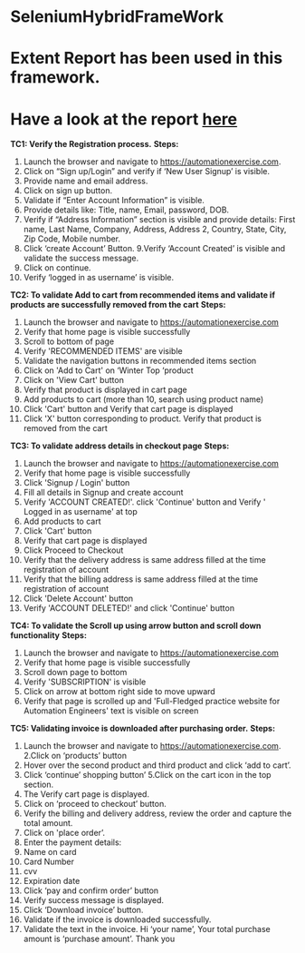# SeleniumHybridFrameWork  
# Extent Report has been used in this framework.
# Have a look at the report [here](https://ragul-e.github.io/WebUiTestingWithSeleniumHybridFramework/) 


**TC1: Verify the Registration process.** 
**Steps:**
1. Launch the browser and navigate to https://automationexercise.com.
2. Click on “Sign up/Login” and verify if ‘New User Signup’ is visible.
3. Provide name and email address.
4. Click on sign up button.
5. Validate if “Enter Account Information” is visible.
6. Provide details like: Title, name, Email, password, DOB.
7.  Verify if “Address Information” section is visible and provide details: First name, Last Name, Company, Address, Address 2, Country, State, City, Zip Code, Mobile number.
8.	Click ‘create Account’ Button.
9.Verify ‘Account Created’ is visible and validate the success message.
10. Click on continue.
11. Verify ‘logged in as username’ is visible.


**TC2: To validate Add to cart from recommended items and validate if products are successfully removed from the cart**
**Steps:**
1.	Launch the browser and navigate to https://automationexercise.com
2.	Verify that home page is visible successfully
3.	Scroll to bottom of page
4.	Verify 'RECOMMENDED ITEMS' are visible
5.	Validate the navigation buttons in recommended items section
6.	Click on 'Add to Cart' on ‘Winter Top ‘product 
7.	Click on 'View Cart' button
8.	Verify that product is displayed in cart page
9.	Add products to cart (more than 10, search using product name)
10.	 Click 'Cart' button and Verify that cart page is displayed
11.	Click 'X' button corresponding to product. Verify that product is removed from the cart

**TC3: To validate address details in checkout page**
**Steps:**
1.	Launch the browser and navigate to https://automationexercise.com
2.	Verify that home page is visible successfully
3.	Click 'Signup / Login' button
4.	Fill all details in Signup and create account
5.	Verify 'ACCOUNT CREATED!'. click 'Continue' button and Verify ' Logged in as username' at top
6.	Add products to cart
7.	Click 'Cart' button
8. Verify that cart page is displayed
9. Click Proceed to Checkout
10. Verify that the delivery address is same address filled at the time registration of account
11. Verify that the billing address is same address filled at the time registration of account
12.	Click 'Delete Account' button
13.	Verify 'ACCOUNT DELETED!' and click 'Continue' button


**TC4: To validate the Scroll up using arrow button and scroll down functionality**
**Steps:**
1.	Launch the browser and navigate to https://automationexercise.com
2.	Verify that home page is visible successfully
3.	Scroll down page to bottom
4.	Verify 'SUBSCRIPTION' is visible
5.	Click on arrow at bottom right side to move upward
6.	Verify that page is scrolled up and 'Full-Fledged practice website for Automation Engineers' text is visible on screen

**TC5: Validating invoice is downloaded after purchasing order.** 
**Steps:**
1.	Launch the browser and navigate to https://automationexercise.com.
2.Click on ‘products’ button
3.	Hover over the second product and third product and click ‘add to cart’.
4.	Click ‘continue’ shopping button’
5.Click on the cart icon in the top section.
6.	The Verify cart page is displayed.
7.	Click on ‘proceed to checkout’ button.
8.	Verify the billing and delivery address, review the order and capture the total amount.
9.	Click on 'place order’.
10.	Enter the payment details:
11.	Name on card
12.	Card Number
13.	cvv
14.	Expiration date
15.	Click ‘pay and confirm order’ button
16.	Verify success message is displayed.
17.	Click ‘Download invoice’ button.
18.	Validate if the invoice is downloaded successfully.
19.	Validate the text in the invoice. Hi ‘your name’, Your total purchase amount is ‘purchase amount’. Thank you


